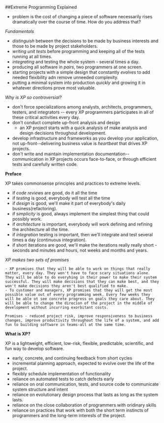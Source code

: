 ##Extreme Programming Explained

- problem is the cost of changing a piece of software necessarily rises dramatically over the course of time. How do you address that?

*Fundamentals*
  - *distinguish* between the decisions to be made by business interests and those to be made by project stakeholders.
  - *writing unit tests* before programming and keeping all of the tests running at all times.
  - *integrating* and testing the whole system - several times a day.
  - producing all software in *pairs*, two programmers at one screen.
  - starting projects with a simple design that constantly *evolves* to add needed flexibility adn remove unneeded complexity.
  - putting a minimal system into production *quickly* and growing it in whatever directions prove most valuable.

*Why is XP so controversial?*
  - don't force specializations among analysts, architects, programmers, testers, and integrators -- every XP programmers participates in all of these critical activities every day. 
  - don't conduct complete up-front analysis and design
    - an XP project starts with a quick analysis of make analysis and design decisions throughout development. 
  - develop infrastructure and frameworks as you develop your application, not up-front--delivering business value is *heartbeat* that drives XP projects.
  - don't write and maintain implementation documentation--communication in XP projects occurs face-to-face, or through efficient tests and carefully written code. 

**Preface**

  XP takes commonsense principles and practices to extreme levels.

  - if *code reviews* are good, do it all the time
  - if *testing* is good, everybody will test all the time
  - if *design* is good, we'll make it part of everybody's daily business(refactoring).
  - if *simplicity* is good, always implement the simplest thing that could possibly work.
  - if *architecture* is important, everybody will work defining and refining the architecture all the time.
  - if *integration* testing is important, then we'll integrate and test several times a day (continuous integration).
  - if short iterations are good, we'll make the iterations really really short - seconds and minutes and hours, not weeks and months and years. 

  *XP makes two sets of promises*

    - XP promises that they will be able to work on things that really matter, every day. They won't have to face scary situations alone. They will be able to do everyhing in their power to make their system successful. They will make decisions that they can make best, and they won't make decisions they aren't best qualified to make. 
    - To customer and managers, XP promises that they will get the most possible value out of every programming week. Every few weeks they will be able ot see concrete progress on goals they care about. They will be able to change the direcion of the project in the middle of development without incurring exorbitant costs. 

    Promises - reduced project risk, improve responsiveness to business changes, improve productivity throughout the life of a system, and add fun to building software in teams-all at the same time.

**What is XP?**

  XP is a lightweight, efficient, low-risk, flexible, predictable, scientific, and fun way to develop software. 

  - early, concrete, and continuing feedback from short cycles
  - incremental planning approach, expected to evolve over the life of the project.
  - flexibly schedule implementation of functionality
  - reliance on automated tests to catch defects early
  - reliance on oral communication, tests, and source code to communicate system structure and intent
  - reliance on evolutionary design process that lasts as long as the system lasts.
  - reliance on the close collaboration of programmers with oridinary skills
  - reliance on practices that work with both the short term instincts of programmers and the long-term interests of the project. 




